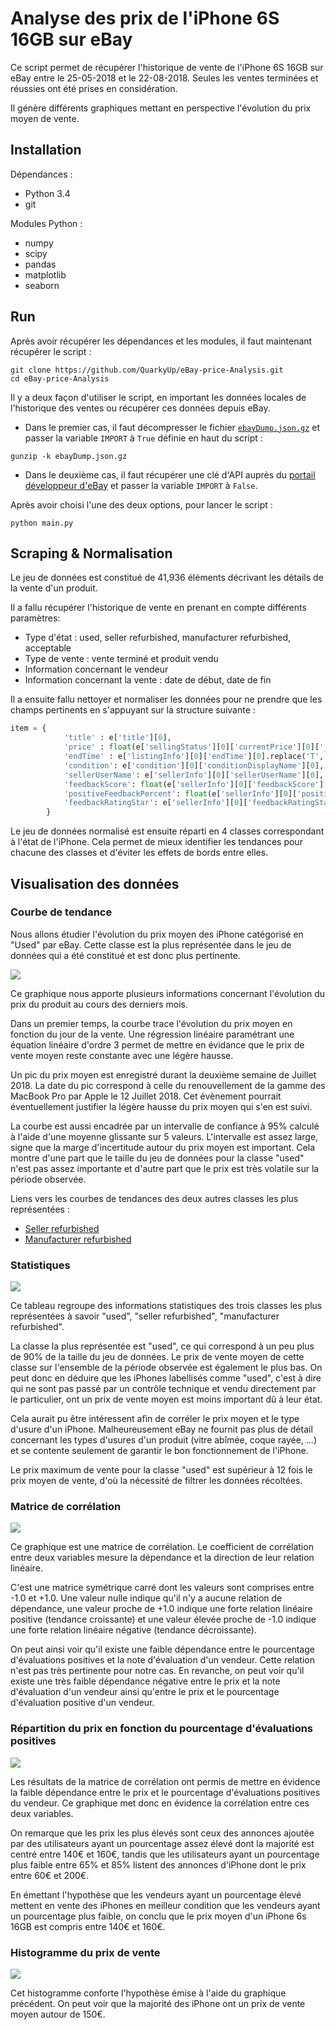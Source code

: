 # Analyse des prix de l'iPhone 6S 16GB sur eBay

Ce script permet de récupérer l'historique de vente de l'iPhone 6S 16GB sur eBay entre le 25-05-2018 et le 22-08-2018. Seules les ventes terminées et réussies ont été prises en considération.

Il génère différents graphiques mettant en perspective l'évolution du prix moyen de vente.

## Installation

Dépendances : 
* Python 3.4
* git

Modules Python :
*  numpy
*  scipy
*  pandas
*  matplotlib
*  seaborn

## Run

Après avoir récupérer les dépendances et les modules, il faut maintenant récupérer le script : 
```shell
git clone https://github.com/QuarkyUp/eBay-price-Analysis.git
cd eBay-price-Analysis
```

Il y a deux façon d'utiliser le script, en important les données locales de l'historique des ventes ou récupérer ces données depuis eBay.

* Dans le premier cas, il faut décompresser le fichier [```ebayDump.json.gz```](https://github.com/QuarkyUp/eBay-price-Analysis/blob/master/ebayDump.json.gz) et passer la variable ```IMPORT``` à ```True``` définie en haut du script : 
```shell
gunzip -k ebayDump.json.gz
```

* Dans le deuxième cas, il faut récupérer une clé d'API auprès du [portail développeur d'eBay](https://developer.ebay.com/) et passer la variable ```IMPORT``` à ```False```.

Après avoir choisi l'une des deux options, pour lancer le script :
```shell
python main.py
```

## Scraping & Normalisation
Le jeu de données est constitué de 41,936 éléments décrivant les détails de la vente d'un produit.

Il a fallu récupérer l'historique de vente en prenant en compte différents paramètres:
* Type d'état : used, seller refurbished, manufacturer refurbished, acceptable
* Type de vente : vente terminé et produit vendu
* Information concernant le vendeur
* Information concernant la vente : date de début, date de fin

Il a ensuite fallu nettoyer et normaliser les données pour ne prendre que les champs pertinents en s'appuyant sur la structure suivante :
```python
item = {
            'title' : e['title'][0],
            'price' : float(e['sellingStatus'][0]['currentPrice'][0]['__value__']),
            'endTime' : e['listingInfo'][0]['endTime'][0].replace('T', ' ')[:-14],
            'condition': e['condition'][0]['conditionDisplayName'][0],
            'sellerUserName': e['sellerInfo'][0]['sellerUserName'][0],
            'feedbackScore': float(e['sellerInfo'][0]['feedbackScore'][0]),
            'positiveFeedbackPercent': float(e['sellerInfo'][0]['positiveFeedbackPercent'][0]),
            'feedbackRatingStar': e['sellerInfo'][0]['feedbackRatingStar'][0]
        }
```

Le jeu de données normalisé est ensuite réparti en 4 classes correspondant à l'état de l'iPhone. Cela permet de mieux identifier les tendances pour chacune des classes et d'éviter les effets de bords entre elles.

## Visualisation des données
### Courbe de tendance
Nous allons étudier l'évolution du prix moyen des iPhone catégorisé en "Used" par eBay. Cette classe est la plus représentée dans le jeu de données qui a été constitué et est donc plus pertinente.

![](https://github.com/QuarkyUp/eBay-price-Analysis/blob/master/Used%20Evolution.png)

Ce graphique nous apporte plusieurs informations concernant l'évolution du prix du produit au cours des derniers mois.

Dans un premier temps, la courbe trace l'évolution du prix moyen en fonction du jour de la vente.
Une régression linéaire paramétrant une équation linéaire d'ordre 3 permet de mettre en évidance que le prix de vente moyen reste constante avec une légère hausse.

Un pic du prix moyen est enregistré durant la deuxième semaine de Juillet 2018. La date du pic correspond à celle du renouvellement de la gamme des MacBook Pro par Apple le 12 Juillet 2018.
Cet évènement pourrait éventuellement justifier la légère hausse du prix moyen qui s'en est suivi.

La courbe est aussi encadrée par un intervalle de confiance à 95% calculé à l'aide d'une moyenne glissante sur 5 valeurs.
L'intervalle est assez large, signe que la marge d'incertitude autour du prix moyen est important. Cela montre d'une part que le taille du jeu de données pour la classe "used" n'est pas assez importante et d'autre part que le prix est très volatile sur la période observée.

Liens vers les courbes de tendances des deux autres classes les plus représentées : 
* [Seller refurbished](https://github.com/QuarkyUp/eBay-price-Analysis/blob/master/Refurb%20Seller%20Evolution.png)
* [Manufacturer refurbished](https://github.com/QuarkyUp/eBay-price-Analysis/blob/master/Refurb%20Manufacturer%20Evolution.png)

### Statistiques
![](https://github.com/QuarkyUp/eBay-price-Analysis/blob/master/Price%20Description.png)

Ce tableau regroupe des informations statistiques des trois classes les plus représentées à savoir "used", "seller refurbished", "manufacturer refurbished".

La classe la plus représentée est "used", ce qui correspond à un peu plus de 90% de la taille du jeu de données. Le prix de vente moyen de cette classe sur l'ensemble de la période observée est également le plus bas. On peut donc en déduire que les iPhones labellisés comme "used", c'est à dire qui ne sont pas passé par un contrôle technique et vendu directement par le particulier, ont un prix de vente moyen est moins important dû à leur état.

Cela aurait pu être intéressent afin de corréler le prix moyen et le type d'usure d'un iPhone. Malheureusement eBay ne fournit pas plus de détail concernant les types d'usures d'un produit (vitre abîmée, coque rayée, ...) et se contente seulement de garantir le bon fonctionnement de l'iPhone.

Le prix maximum de vente pour la classe "used" est supérieur à 12 fois le prix moyen de vente, d'où la nécessité de filtrer les données récoltées.

### Matrice de corrélation
![](https://github.com/QuarkyUp/eBay-price-Analysis/blob/master/Correlation%20Matrix.png)

Ce graphique est une matrice de corrélation. Le coefficient de corrélation entre deux variables mesure la dépendance et la direction de leur relation linéaire.

C'est une matrice symétrique carré dont les valeurs sont comprises entre -1.0 et +1.0. Une valeur nulle indique qu'il n'y a aucune relation de dépendance, une valeur proche de +1.0 indique une forte relation linéaire positive (tendance croissante) et une valeur élevée proche de -1.0 indique une forte relation linéaire négative (tendance décroissante).

On peut ainsi voir qu'il existe une faible dépendance entre le pourcentage d'évaluations positives et la note d'évaluation d'un vendeur. Cette relation n'est pas très pertinente pour notre cas.
En revanche, on peut voir qu'il existe une très faible dépendance négative entre le prix et la note d'évaluation d'un vendeur ainsi qu'entre le prix et le pourcentage d'évaluation positive d'un vendeur.

### Répartition du prix en fonction du pourcentage d'évaluations positives
![](https://github.com/QuarkyUp/eBay-price-Analysis/blob/master/Price%20Distribution.png)

Les résultats de la matrice de corrélation ont permis de mettre en évidence la faible dépendance entre le prix et le pourcentage d'évaluations positives du vendeur. Ce graphique met donc en évidence la corrélation entre ces deux variables.

On remarque que les prix les plus élevés sont ceux des annonces ajoutée par des utilisateurs ayant un pourcentage assez élevé dont la majorité est centré entre 140€ et 160€, tandis que les utilisateurs ayant un pourcentage plus faible entre 65% et 85% listent des annonces d'iPhone dont le prix entre 60€ et 200€.

En émettant l'hypothèse que les vendeurs ayant un pourcentage élevé mettent en vente des iPhones en meilleur condition que les vendeurs ayant un pourcentage plus faible, on conclu que le prix moyen d'un iPhone 6s 16GB est compris entre 140€ et 160€.

### Histogramme du prix de vente
![](https://github.com/QuarkyUp/eBay-price-Analysis/blob/master/Histogram%20Evolution.png)

Cet histogramme conforte l'hypothèse émise à l'aide du graphique précédent. On peut voir que la majorité des iPhone ont un prix de vente moyen autour de 150€.





















